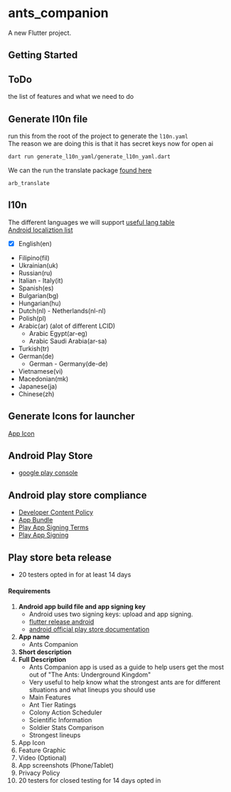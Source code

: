 # ants_companion

A new Flutter project.

## Getting Started

## ToDo

the list of features and what we need to do

## Generate l10n file

run this from the root of the project to generate the `l10n.yaml`  
The reason we are doing this is that it has secret keys now for open ai

```bash
dart run generate_l10n_yaml/generate_l10n_yaml.dart
```

We can the run the translate package
[found here](https://pub.dev/packages/arb_translate)

```
arb_translate
```

## l10n

The different languages we will support
[useful lang table](https://www.science.co.il/language/Locale-codes.php)  
[Android localiztion list](https://community.appinventor.mit.edu/t/android-localization-code-the-complete-list/7055)

- [x] English(en)
- Filipino(fil)
- Ukrainian(uk)
- Russian(ru)
- Italian - Italy(it)
- Spanish(es)
- Bulgarian(bg)
- Hungarian(hu)
- Dutch(nl) - Netherlands(nl-nl)
- Polish(pl)
- Arabic(ar) (alot of different LCID)
  - Arabic Egypt(ar-eg)
  - Arabic Saudi Arabia(ar-sa)
- Turkish(tr)
- German(de)
  - German - Germany(de-de)
- Vietnamese(vi)
- Macedonian(mk)
- Japanese(ja)
- Chinese(zh)

## Generate Icons for launcher

[App Icon](https://www.appicon.co/)

## Android Play Store

- [google play console](https://play.google.com/console/u)

## Android play store compliance

- [Developer Content Policy](https://play.google/developer-content-policy/)
- [App Bundle](https://developer.android.com/guide/app-bundle)
- [Play App Signing Terms](https://play.google/play-app-signing-terms/)
- [Play App Signing](https://support.google.com/googleplay/android-developer/answer/9842756?hl=en)

## Play store beta release

- 20 testers opted in for at least 14 days

#### Requirements

1. **Android app build file and app signing key**
   - Android uses two signing keys: upload and app signing.
   - [flutter release android](https://docs.flutter.dev/deployment/android)
   - [android official play store documentation](https://support.google.com/googleplay/android-developer/answer/9842756?hl=en&visit_id=638590377975321919-1281253226&rd=1)
2. **App name**
   - Ants Companion
3. **Short description**
4. **Full Description**
   - Ants Companion app is used as a guide to help users get the most out of "The Ants: Underground Kingdom"
   - Very useful to help know what the strongest ants are for different situations and what lineups you should use
   - Main Features
   - Ant Tier Ratings
   - Colony Action Scheduler
   - Scientific Information
   - Soldier Stats Comparison
   - Strongest lineups
5. App Icon
6. Feature Graphic
7. Video (Optional)
8. App screenshots (Phone/Tablet)
9. Privacy Policy
10. 20 testers for closed testing for 14 days opted in
